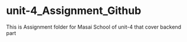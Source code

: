 # unit-4_Assignment_Github
 This is Assignment folder for Masai School of unit-4 that cover backend part
